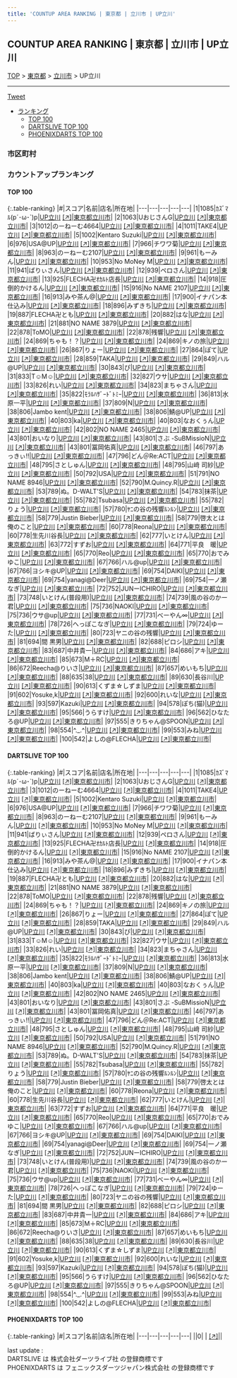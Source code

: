 ```yaml
---
title: 'COUNTUP AREA RANKING | 東京都 | 立川市 | UP立川'
---
```

## COUNTUP AREA RANKING | 東京都 | 立川市 | UP立川

[TOP](/darts/rank/) > [東京都](/darts/rank/東京都/) > [立川市](/darts/rank/東京都/立川市/) > UP立川

___

<a href="https://twitter.com/share?ref_src=twsrc%5Etfw" data-text="COUNTUP AREA RANKING | 東京都立川市UP立川" class="twitter-share-button" data-hashtags="DARTSLIVE,PHOENIXDARTS,darts,ダーツ" data-show-count="false">Tweet</a>

* [ランキング](#カウントアップランキング)
    * [TOP 100](#top-100)
    * [DARTSLIVE TOP 100](#dartslive-top-100)
    * [PHOENIXDARTS TOP 100](#phoenixdarts-top-100)

### 市区町村

<ul>

</ul>

### カウントアップランキング

#### TOP 100



{:.table-ranking}
|#|スコア|名前|店名|所在地|
|---|---|---|---|---|
|1|1085|<span class="rank-name-dl">ｶｽﾞﾏﾙ(p´･ω･`)p</span>|<a href="/darts/rank/shops/e4e935a4e7a9b277fec1ae84bb28bd87.html">UP立川</a> <a href="https://search.dartslive.com/jp/shop/e4e935a4e7a9b277fec1ae84bb28bd87">[↗]</a>|<a href="/darts/rank/東京都/立川市">東京都立川市</a>|
|2|1063|<span class="rank-name-dl">UおじさんG</span>|<a href="/darts/rank/shops/e4e935a4e7a9b277fec1ae84bb28bd87.html">UP立川</a> <a href="https://search.dartslive.com/jp/shop/e4e935a4e7a9b277fec1ae84bb28bd87">[↗]</a>|<a href="/darts/rank/東京都/立川市">東京都立川市</a>|
|3|1012|<span class="rank-name-dl">のーねーむ4664</span>|<a href="/darts/rank/shops/e4e935a4e7a9b277fec1ae84bb28bd87.html">UP立川</a> <a href="https://search.dartslive.com/jp/shop/e4e935a4e7a9b277fec1ae84bb28bd87">[↗]</a>|<a href="/darts/rank/東京都/立川市">東京都立川市</a>|
|4|1011|<span class="rank-name-dl">TAKE4</span>|<a href="/darts/rank/shops/e4e935a4e7a9b277fec1ae84bb28bd87.html">UP立川</a> <a href="https://search.dartslive.com/jp/shop/e4e935a4e7a9b277fec1ae84bb28bd87">[↗]</a>|<a href="/darts/rank/東京都/立川市">東京都立川市</a>|
|5|1002|<span class="rank-name-dl">Kentaro Suzuki</span>|<a href="/darts/rank/shops/e4e935a4e7a9b277fec1ae84bb28bd87.html">UP立川</a> <a href="https://search.dartslive.com/jp/shop/e4e935a4e7a9b277fec1ae84bb28bd87">[↗]</a>|<a href="/darts/rank/東京都/立川市">東京都立川市</a>|
|6|976|<span class="rank-name-dl">USA@UP</span>|<a href="/darts/rank/shops/e4e935a4e7a9b277fec1ae84bb28bd87.html">UP立川</a> <a href="https://search.dartslive.com/jp/shop/e4e935a4e7a9b277fec1ae84bb28bd87">[↗]</a>|<a href="/darts/rank/東京都/立川市">東京都立川市</a>|
|7|966|<span class="rank-name-dl">チワワ菊</span>|<a href="/darts/rank/shops/e4e935a4e7a9b277fec1ae84bb28bd87.html">UP立川</a> <a href="https://search.dartslive.com/jp/shop/e4e935a4e7a9b277fec1ae84bb28bd87">[↗]</a>|<a href="/darts/rank/東京都/立川市">東京都立川市</a>|
|8|963|<span class="rank-name-dl">のーねーむ2107</span>|<a href="/darts/rank/shops/e4e935a4e7a9b277fec1ae84bb28bd87.html">UP立川</a> <a href="https://search.dartslive.com/jp/shop/e4e935a4e7a9b277fec1ae84bb28bd87">[↗]</a>|<a href="/darts/rank/東京都/立川市">東京都立川市</a>|
|9|961|<span class="rank-name-dl">もーみん</span>|<a href="/darts/rank/shops/e4e935a4e7a9b277fec1ae84bb28bd87.html">UP立川</a> <a href="https://search.dartslive.com/jp/shop/e4e935a4e7a9b277fec1ae84bb28bd87">[↗]</a>|<a href="/darts/rank/東京都/立川市">東京都立川市</a>|
|10|953|<span class="rank-name-dl">No MoNey M</span>|<a href="/darts/rank/shops/e4e935a4e7a9b277fec1ae84bb28bd87.html">UP立川</a> <a href="https://search.dartslive.com/jp/shop/e4e935a4e7a9b277fec1ae84bb28bd87">[↗]</a>|<a href="/darts/rank/東京都/立川市">東京都立川市</a>|
|11|941|<span class="rank-name-dl">ばりぃさん</span>|<a href="/darts/rank/shops/e4e935a4e7a9b277fec1ae84bb28bd87.html">UP立川</a> <a href="https://search.dartslive.com/jp/shop/e4e935a4e7a9b277fec1ae84bb28bd87">[↗]</a>|<a href="/darts/rank/東京都/立川市">東京都立川市</a>|
|12|939|<span class="rank-name-dl">ペロさん</span>|<a href="/darts/rank/shops/e4e935a4e7a9b277fec1ae84bb28bd87.html">UP立川</a> <a href="https://search.dartslive.com/jp/shop/e4e935a4e7a9b277fec1ae84bb28bd87">[↗]</a>|<a href="/darts/rank/東京都/立川市">東京都立川市</a>|
|13|925|<span class="rank-name-dl">FLECHA卍ｵｶﾙﾄ店長</span>|<a href="/darts/rank/shops/e4e935a4e7a9b277fec1ae84bb28bd87.html">UP立川</a> <a href="https://search.dartslive.com/jp/shop/e4e935a4e7a9b277fec1ae84bb28bd87">[↗]</a>|<a href="/darts/rank/東京都/立川市">東京都立川市</a>|
|14|918|<span class="rank-name-dl">圧倒的かけるん</span>|<a href="/darts/rank/shops/e4e935a4e7a9b277fec1ae84bb28bd87.html">UP立川</a> <a href="https://search.dartslive.com/jp/shop/e4e935a4e7a9b277fec1ae84bb28bd87">[↗]</a>|<a href="/darts/rank/東京都/立川市">東京都立川市</a>|
|15|916|<span class="rank-name-dl">No NAME 2107</span>|<a href="/darts/rank/shops/e4e935a4e7a9b277fec1ae84bb28bd87.html">UP立川</a> <a href="https://search.dartslive.com/jp/shop/e4e935a4e7a9b277fec1ae84bb28bd87">[↗]</a>|<a href="/darts/rank/東京都/立川市">東京都立川市</a>|
|16|913|<span class="rank-name-dl">みや茶ん@</span>|<a href="/darts/rank/shops/e4e935a4e7a9b277fec1ae84bb28bd87.html">UP立川</a> <a href="https://search.dartslive.com/jp/shop/e4e935a4e7a9b277fec1ae84bb28bd87">[↗]</a>|<a href="/darts/rank/東京都/立川市">東京都立川市</a>|
|17|900|<span class="rank-name-dl">イナパン本仕込み</span>|<a href="/darts/rank/shops/e4e935a4e7a9b277fec1ae84bb28bd87.html">UP立川</a> <a href="https://search.dartslive.com/jp/shop/e4e935a4e7a9b277fec1ae84bb28bd87">[↗]</a>|<a href="/darts/rank/東京都/立川市">東京都立川市</a>|
|18|896|<span class="rank-name-dl">みずきち</span>|<a href="/darts/rank/shops/e4e935a4e7a9b277fec1ae84bb28bd87.html">UP立川</a> <a href="https://search.dartslive.com/jp/shop/e4e935a4e7a9b277fec1ae84bb28bd87">[↗]</a>|<a href="/darts/rank/東京都/立川市">東京都立川市</a>|
|19|887|<span class="rank-name-dl">FLECHA卍とも</span>|<a href="/darts/rank/shops/e4e935a4e7a9b277fec1ae84bb28bd87.html">UP立川</a> <a href="https://search.dartslive.com/jp/shop/e4e935a4e7a9b277fec1ae84bb28bd87">[↗]</a>|<a href="/darts/rank/東京都/立川市">東京都立川市</a>|
|20|882|<span class="rank-name-dl">はな</span>|<a href="/darts/rank/shops/e4e935a4e7a9b277fec1ae84bb28bd87.html">UP立川</a> <a href="https://search.dartslive.com/jp/shop/e4e935a4e7a9b277fec1ae84bb28bd87">[↗]</a>|<a href="/darts/rank/東京都/立川市">東京都立川市</a>|
|21|881|<span class="rank-name-dl">NO NAME 3879</span>|<a href="/darts/rank/shops/e4e935a4e7a9b277fec1ae84bb28bd87.html">UP立川</a> <a href="https://search.dartslive.com/jp/shop/e4e935a4e7a9b277fec1ae84bb28bd87">[↗]</a>|<a href="/darts/rank/東京都/立川市">東京都立川市</a>|
|22|878|<span class="rank-name-dl">ToMO</span>|<a href="/darts/rank/shops/e4e935a4e7a9b277fec1ae84bb28bd87.html">UP立川</a> <a href="https://search.dartslive.com/jp/shop/e4e935a4e7a9b277fec1ae84bb28bd87">[↗]</a>|<a href="/darts/rank/東京都/立川市">東京都立川市</a>|
|22|878|<span class="rank-name-dl">残響</span>|<a href="/darts/rank/shops/e4e935a4e7a9b277fec1ae84bb28bd87.html">UP立川</a> <a href="https://search.dartslive.com/jp/shop/e4e935a4e7a9b277fec1ae84bb28bd87">[↗]</a>|<a href="/darts/rank/東京都/立川市">東京都立川市</a>|
|24|869|<span class="rank-name-dl">ちゃも！？</span>|<a href="/darts/rank/shops/e4e935a4e7a9b277fec1ae84bb28bd87.html">UP立川</a> <a href="https://search.dartslive.com/jp/shop/e4e935a4e7a9b277fec1ae84bb28bd87">[↗]</a>|<a href="/darts/rank/東京都/立川市">東京都立川市</a>|
|24|869|<span class="rank-name-dl">キノの旅</span>|<a href="/darts/rank/shops/e4e935a4e7a9b277fec1ae84bb28bd87.html">UP立川</a> <a href="https://search.dartslive.com/jp/shop/e4e935a4e7a9b277fec1ae84bb28bd87">[↗]</a>|<a href="/darts/rank/東京都/立川市">東京都立川市</a>|
|26|867|<span class="rank-name-dl">りょー</span>|<a href="/darts/rank/shops/e4e935a4e7a9b277fec1ae84bb28bd87.html">UP立川</a> <a href="https://search.dartslive.com/jp/shop/e4e935a4e7a9b277fec1ae84bb28bd87">[↗]</a>|<a href="/darts/rank/東京都/立川市">東京都立川市</a>|
|27|864|<span class="rank-name-dl">ぽて</span>|<a href="/darts/rank/shops/e4e935a4e7a9b277fec1ae84bb28bd87.html">UP立川</a> <a href="https://search.dartslive.com/jp/shop/e4e935a4e7a9b277fec1ae84bb28bd87">[↗]</a>|<a href="/darts/rank/東京都/立川市">東京都立川市</a>|
|28|859|<span class="rank-name-dl">TAKA</span>|<a href="/darts/rank/shops/e4e935a4e7a9b277fec1ae84bb28bd87.html">UP立川</a> <a href="https://search.dartslive.com/jp/shop/e4e935a4e7a9b277fec1ae84bb28bd87">[↗]</a>|<a href="/darts/rank/東京都/立川市">東京都立川市</a>|
|29|849|<span class="rank-name-dl">ハル@UP</span>|<a href="/darts/rank/shops/e4e935a4e7a9b277fec1ae84bb28bd87.html">UP立川</a> <a href="https://search.dartslive.com/jp/shop/e4e935a4e7a9b277fec1ae84bb28bd87">[↗]</a>|<a href="/darts/rank/東京都/立川市">東京都立川市</a>|
|30|843|<span class="rank-name-dl">ぴ</span>|<a href="/darts/rank/shops/e4e935a4e7a9b277fec1ae84bb28bd87.html">UP立川</a> <a href="https://search.dartslive.com/jp/shop/e4e935a4e7a9b277fec1ae84bb28bd87">[↗]</a>|<a href="/darts/rank/東京都/立川市">東京都立川市</a>|
|31|833|<span class="rank-name-dl">T☺︎M☺︎</span>|<a href="/darts/rank/shops/e4e935a4e7a9b277fec1ae84bb28bd87.html">UP立川</a> <a href="https://search.dartslive.com/jp/shop/e4e935a4e7a9b277fec1ae84bb28bd87">[↗]</a>|<a href="/darts/rank/東京都/立川市">東京都立川市</a>|
|32|827|<span class="rank-name-dl">ウサ</span>|<a href="/darts/rank/shops/e4e935a4e7a9b277fec1ae84bb28bd87.html">UP立川</a> <a href="https://search.dartslive.com/jp/shop/e4e935a4e7a9b277fec1ae84bb28bd87">[↗]</a>|<a href="/darts/rank/東京都/立川市">東京都立川市</a>|
|33|826|<span class="rank-name-dl">れい</span>|<a href="/darts/rank/shops/e4e935a4e7a9b277fec1ae84bb28bd87.html">UP立川</a> <a href="https://search.dartslive.com/jp/shop/e4e935a4e7a9b277fec1ae84bb28bd87">[↗]</a>|<a href="/darts/rank/東京都/立川市">東京都立川市</a>|
|34|823|<span class="rank-name-dl">まちゃさん</span>|<a href="/darts/rank/shops/e4e935a4e7a9b277fec1ae84bb28bd87.html">UP立川</a> <a href="https://search.dartslive.com/jp/shop/e4e935a4e7a9b277fec1ae84bb28bd87">[↗]</a>|<a href="/darts/rank/東京都/立川市">東京都立川市</a>|
|35|822|<span class="rank-name-dl">ﾓﾗﾙﾊｻﾞｰﾄﾞﾄﾐｰ</span>|<a href="/darts/rank/shops/e4e935a4e7a9b277fec1ae84bb28bd87.html">UP立川</a> <a href="https://search.dartslive.com/jp/shop/e4e935a4e7a9b277fec1ae84bb28bd87">[↗]</a>|<a href="/darts/rank/東京都/立川市">東京都立川市</a>|
|36|813|<span class="rank-name-dl">水原一平</span>|<a href="/darts/rank/shops/e4e935a4e7a9b277fec1ae84bb28bd87.html">UP立川</a> <a href="https://search.dartslive.com/jp/shop/e4e935a4e7a9b277fec1ae84bb28bd87">[↗]</a>|<a href="/darts/rank/東京都/立川市">東京都立川市</a>|
|37|809|<span class="rank-name-dl">N</span>|<a href="/darts/rank/shops/e4e935a4e7a9b277fec1ae84bb28bd87.html">UP立川</a> <a href="https://search.dartslive.com/jp/shop/e4e935a4e7a9b277fec1ae84bb28bd87">[↗]</a>|<a href="/darts/rank/東京都/立川市">東京都立川市</a>|
|38|806|<span class="rank-name-dl">Jambo kent</span>|<a href="/darts/rank/shops/e4e935a4e7a9b277fec1ae84bb28bd87.html">UP立川</a> <a href="https://search.dartslive.com/jp/shop/e4e935a4e7a9b277fec1ae84bb28bd87">[↗]</a>|<a href="/darts/rank/東京都/立川市">東京都立川市</a>|
|38|806|<span class="rank-name-dl">鯖@UP</span>|<a href="/darts/rank/shops/e4e935a4e7a9b277fec1ae84bb28bd87.html">UP立川</a> <a href="https://search.dartslive.com/jp/shop/e4e935a4e7a9b277fec1ae84bb28bd87">[↗]</a>|<a href="/darts/rank/東京都/立川市">東京都立川市</a>|
|40|803|<span class="rank-name-dl">ka</span>|<a href="/darts/rank/shops/e4e935a4e7a9b277fec1ae84bb28bd87.html">UP立川</a> <a href="https://search.dartslive.com/jp/shop/e4e935a4e7a9b277fec1ae84bb28bd87">[↗]</a>|<a href="/darts/rank/東京都/立川市">東京都立川市</a>|
|40|803|<span class="rank-name-dl">なおくぅん</span>|<a href="/darts/rank/shops/e4e935a4e7a9b277fec1ae84bb28bd87.html">UP立川</a> <a href="https://search.dartslive.com/jp/shop/e4e935a4e7a9b277fec1ae84bb28bd87">[↗]</a>|<a href="/darts/rank/東京都/立川市">東京都立川市</a>|
|42|802|<span class="rank-name-dl">NO NAME 2465</span>|<a href="/darts/rank/shops/e4e935a4e7a9b277fec1ae84bb28bd87.html">UP立川</a> <a href="https://search.dartslive.com/jp/shop/e4e935a4e7a9b277fec1ae84bb28bd87">[↗]</a>|<a href="/darts/rank/東京都/立川市">東京都立川市</a>|
|43|801|<span class="rank-name-dl">おいなり</span>|<a href="/darts/rank/shops/e4e935a4e7a9b277fec1ae84bb28bd87.html">UP立川</a> <a href="https://search.dartslive.com/jp/shop/e4e935a4e7a9b277fec1ae84bb28bd87">[↗]</a>|<a href="/darts/rank/東京都/立川市">東京都立川市</a>|
|43|801|<span class="rank-name-dl">さぶ -SuBMissioN</span>|<a href="/darts/rank/shops/e4e935a4e7a9b277fec1ae84bb28bd87.html">UP立川</a> <a href="https://search.dartslive.com/jp/shop/e4e935a4e7a9b277fec1ae84bb28bd87">[↗]</a>|<a href="/darts/rank/東京都/立川市">東京都立川市</a>|
|43|801|<span class="rank-name-dl">冨岡佑真</span>|<a href="/darts/rank/shops/e4e935a4e7a9b277fec1ae84bb28bd87.html">UP立川</a> <a href="https://search.dartslive.com/jp/shop/e4e935a4e7a9b277fec1ae84bb28bd87">[↗]</a>|<a href="/darts/rank/東京都/立川市">東京都立川市</a>|
|46|797|<span class="rank-name-dl">あっきぃ!!</span>|<a href="/darts/rank/shops/e4e935a4e7a9b277fec1ae84bb28bd87.html">UP立川</a> <a href="https://search.dartslive.com/jp/shop/e4e935a4e7a9b277fec1ae84bb28bd87">[↗]</a>|<a href="/darts/rank/東京都/立川市">東京都立川市</a>|
|47|796|<span class="rank-name-dl">どん＠Re:ACT</span>|<a href="/darts/rank/shops/e4e935a4e7a9b277fec1ae84bb28bd87.html">UP立川</a> <a href="https://search.dartslive.com/jp/shop/e4e935a4e7a9b277fec1ae84bb28bd87">[↗]</a>|<a href="/darts/rank/東京都/立川市">東京都立川市</a>|
|48|795|<span class="rank-name-dl">さとしゅん</span>|<a href="/darts/rank/shops/e4e935a4e7a9b277fec1ae84bb28bd87.html">UP立川</a> <a href="https://search.dartslive.com/jp/shop/e4e935a4e7a9b277fec1ae84bb28bd87">[↗]</a>|<a href="/darts/rank/東京都/立川市">東京都立川市</a>|
|48|795|<span class="rank-name-dl">山﨑 司紗</span>|<a href="/darts/rank/shops/e4e935a4e7a9b277fec1ae84bb28bd87.html">UP立川</a> <a href="https://search.dartslive.com/jp/shop/e4e935a4e7a9b277fec1ae84bb28bd87">[↗]</a>|<a href="/darts/rank/東京都/立川市">東京都立川市</a>|
|50|792|<span class="rank-name-dl">USA</span>|<a href="/darts/rank/shops/e4e935a4e7a9b277fec1ae84bb28bd87.html">UP立川</a> <a href="https://search.dartslive.com/jp/shop/e4e935a4e7a9b277fec1ae84bb28bd87">[↗]</a>|<a href="/darts/rank/東京都/立川市">東京都立川市</a>|
|51|791|<span class="rank-name-dl">NO NAME 8946</span>|<a href="/darts/rank/shops/e4e935a4e7a9b277fec1ae84bb28bd87.html">UP立川</a> <a href="https://search.dartslive.com/jp/shop/e4e935a4e7a9b277fec1ae84bb28bd87">[↗]</a>|<a href="/darts/rank/東京都/立川市">東京都立川市</a>|
|52|790|<span class="rank-name-dl">M.Quincy.R</span>|<a href="/darts/rank/shops/e4e935a4e7a9b277fec1ae84bb28bd87.html">UP立川</a> <a href="https://search.dartslive.com/jp/shop/e4e935a4e7a9b277fec1ae84bb28bd87">[↗]</a>|<a href="/darts/rank/東京都/立川市">東京都立川市</a>|
|53|789|<span class="rank-name-dl">ぬ。D-WALT&#x27;S</span>|<a href="/darts/rank/shops/e4e935a4e7a9b277fec1ae84bb28bd87.html">UP立川</a> <a href="https://search.dartslive.com/jp/shop/e4e935a4e7a9b277fec1ae84bb28bd87">[↗]</a>|<a href="/darts/rank/東京都/立川市">東京都立川市</a>|
|54|783|<span class="rank-name-dl">抹茶</span>|<a href="/darts/rank/shops/e4e935a4e7a9b277fec1ae84bb28bd87.html">UP立川</a> <a href="https://search.dartslive.com/jp/shop/e4e935a4e7a9b277fec1ae84bb28bd87">[↗]</a>|<a href="/darts/rank/東京都/立川市">東京都立川市</a>|
|55|782|<span class="rank-name-dl">Tsubasa</span>|<a href="/darts/rank/shops/e4e935a4e7a9b277fec1ae84bb28bd87.html">UP立川</a> <a href="https://search.dartslive.com/jp/shop/e4e935a4e7a9b277fec1ae84bb28bd87">[↗]</a>|<a href="/darts/rank/東京都/立川市">東京都立川市</a>|
|55|782|<span class="rank-name-dl">りょう</span>|<a href="/darts/rank/shops/e4e935a4e7a9b277fec1ae84bb28bd87.html">UP立川</a> <a href="https://search.dartslive.com/jp/shop/e4e935a4e7a9b277fec1ae84bb28bd87">[↗]</a>|<a href="/darts/rank/東京都/立川市">東京都立川市</a>|
|57|780|<span class="rank-name-dl">ﾔﾆの谷の残響ﾙﾝﾙﾝ</span>|<a href="/darts/rank/shops/e4e935a4e7a9b277fec1ae84bb28bd87.html">UP立川</a> <a href="https://search.dartslive.com/jp/shop/e4e935a4e7a9b277fec1ae84bb28bd87">[↗]</a>|<a href="/darts/rank/東京都/立川市">東京都立川市</a>|
|58|779|<span class="rank-name-dl">Justin Bieber</span>|<a href="/darts/rank/shops/e4e935a4e7a9b277fec1ae84bb28bd87.html">UP立川</a> <a href="https://search.dartslive.com/jp/shop/e4e935a4e7a9b277fec1ae84bb28bd87">[↗]</a>|<a href="/darts/rank/東京都/立川市">東京都立川市</a>|
|58|779|<span class="rank-name-dl">啓太とは俺のこと</span>|<a href="/darts/rank/shops/e4e935a4e7a9b277fec1ae84bb28bd87.html">UP立川</a> <a href="https://search.dartslive.com/jp/shop/e4e935a4e7a9b277fec1ae84bb28bd87">[↗]</a>|<a href="/darts/rank/東京都/立川市">東京都立川市</a>|
|60|778|<span class="rank-name-dl">Reona</span>|<a href="/darts/rank/shops/e4e935a4e7a9b277fec1ae84bb28bd87.html">UP立川</a> <a href="https://search.dartslive.com/jp/shop/e4e935a4e7a9b277fec1ae84bb28bd87">[↗]</a>|<a href="/darts/rank/東京都/立川市">東京都立川市</a>|
|60|778|<span class="rank-name-dl">生先川谷長</span>|<a href="/darts/rank/shops/e4e935a4e7a9b277fec1ae84bb28bd87.html">UP立川</a> <a href="https://search.dartslive.com/jp/shop/e4e935a4e7a9b277fec1ae84bb28bd87">[↗]</a>|<a href="/darts/rank/東京都/立川市">東京都立川市</a>|
|62|777|<span class="rank-name-dl">いとけん</span>|<a href="/darts/rank/shops/e4e935a4e7a9b277fec1ae84bb28bd87.html">UP立川</a> <a href="https://search.dartslive.com/jp/shop/e4e935a4e7a9b277fec1ae84bb28bd87">[↗]</a>|<a href="/darts/rank/東京都/立川市">東京都立川市</a>|
|63|772|<span class="rank-name-dl">すずお</span>|<a href="/darts/rank/shops/e4e935a4e7a9b277fec1ae84bb28bd87.html">UP立川</a> <a href="https://search.dartslive.com/jp/shop/e4e935a4e7a9b277fec1ae84bb28bd87">[↗]</a>|<a href="/darts/rank/東京都/立川市">東京都立川市</a>|
|64|771|<span class="rank-name-dl">平良　暖</span>|<a href="/darts/rank/shops/e4e935a4e7a9b277fec1ae84bb28bd87.html">UP立川</a> <a href="https://search.dartslive.com/jp/shop/e4e935a4e7a9b277fec1ae84bb28bd87">[↗]</a>|<a href="/darts/rank/東京都/立川市">東京都立川市</a>|
|65|770|<span class="rank-name-dl">Reo</span>|<a href="/darts/rank/shops/e4e935a4e7a9b277fec1ae84bb28bd87.html">UP立川</a> <a href="https://search.dartslive.com/jp/shop/e4e935a4e7a9b277fec1ae84bb28bd87">[↗]</a>|<a href="/darts/rank/東京都/立川市">東京都立川市</a>|
|65|770|<span class="rank-name-dl">おでみゆこ</span>|<a href="/darts/rank/shops/e4e935a4e7a9b277fec1ae84bb28bd87.html">UP立川</a> <a href="https://search.dartslive.com/jp/shop/e4e935a4e7a9b277fec1ae84bb28bd87">[↗]</a>|<a href="/darts/rank/東京都/立川市">東京都立川市</a>|
|67|766|<span class="rank-name-dl">ハル@up</span>|<a href="/darts/rank/shops/e4e935a4e7a9b277fec1ae84bb28bd87.html">UP立川</a> <a href="https://search.dartslive.com/jp/shop/e4e935a4e7a9b277fec1ae84bb28bd87">[↗]</a>|<a href="/darts/rank/東京都/立川市">東京都立川市</a>|
|67|766|<span class="rank-name-dl">ヨシキ@UP</span>|<a href="/darts/rank/shops/e4e935a4e7a9b277fec1ae84bb28bd87.html">UP立川</a> <a href="https://search.dartslive.com/jp/shop/e4e935a4e7a9b277fec1ae84bb28bd87">[↗]</a>|<a href="/darts/rank/東京都/立川市">東京都立川市</a>|
|69|754|<span class="rank-name-dl">DAIKI</span>|<a href="/darts/rank/shops/e4e935a4e7a9b277fec1ae84bb28bd87.html">UP立川</a> <a href="https://search.dartslive.com/jp/shop/e4e935a4e7a9b277fec1ae84bb28bd87">[↗]</a>|<a href="/darts/rank/東京都/立川市">東京都立川市</a>|
|69|754|<span class="rank-name-dl">yanagi@Deer</span>|<a href="/darts/rank/shops/e4e935a4e7a9b277fec1ae84bb28bd87.html">UP立川</a> <a href="https://search.dartslive.com/jp/shop/e4e935a4e7a9b277fec1ae84bb28bd87">[↗]</a>|<a href="/darts/rank/東京都/立川市">東京都立川市</a>|
|69|754|<span class="rank-name-dl">一ノ瀬 なぎ</span>|<a href="/darts/rank/shops/e4e935a4e7a9b277fec1ae84bb28bd87.html">UP立川</a> <a href="https://search.dartslive.com/jp/shop/e4e935a4e7a9b277fec1ae84bb28bd87">[↗]</a>|<a href="/darts/rank/東京都/立川市">東京都立川市</a>|
|72|752|<span class="rank-name-dl">JUNーICHIRO</span>|<a href="/darts/rank/shops/e4e935a4e7a9b277fec1ae84bb28bd87.html">UP立川</a> <a href="https://search.dartslive.com/jp/shop/e4e935a4e7a9b277fec1ae84bb28bd87">[↗]</a>|<a href="/darts/rank/東京都/立川市">東京都立川市</a>|
|73|748|<span class="rank-name-dl">いとけん(普段用)</span>|<a href="/darts/rank/shops/e4e935a4e7a9b277fec1ae84bb28bd87.html">UP立川</a> <a href="https://search.dartslive.com/jp/shop/e4e935a4e7a9b277fec1ae84bb28bd87">[↗]</a>|<a href="/darts/rank/東京都/立川市">東京都立川市</a>|
|74|739|<span class="rank-name-dl">風の谷のかー君</span>|<a href="/darts/rank/shops/e4e935a4e7a9b277fec1ae84bb28bd87.html">UP立川</a> <a href="https://search.dartslive.com/jp/shop/e4e935a4e7a9b277fec1ae84bb28bd87">[↗]</a>|<a href="/darts/rank/東京都/立川市">東京都立川市</a>|
|75|736|<span class="rank-name-dl">NAOKI</span>|<a href="/darts/rank/shops/e4e935a4e7a9b277fec1ae84bb28bd87.html">UP立川</a> <a href="https://search.dartslive.com/jp/shop/e4e935a4e7a9b277fec1ae84bb28bd87">[↗]</a>|<a href="/darts/rank/東京都/立川市">東京都立川市</a>|
|75|736|<span class="rank-name-dl">ウサ@up</span>|<a href="/darts/rank/shops/e4e935a4e7a9b277fec1ae84bb28bd87.html">UP立川</a> <a href="https://search.dartslive.com/jp/shop/e4e935a4e7a9b277fec1ae84bb28bd87">[↗]</a>|<a href="/darts/rank/東京都/立川市">東京都立川市</a>|
|77|731|<span class="rank-name-dl">べーやん∞</span>|<a href="/darts/rank/shops/e4e935a4e7a9b277fec1ae84bb28bd87.html">UP立川</a> <a href="https://search.dartslive.com/jp/shop/e4e935a4e7a9b277fec1ae84bb28bd87">[↗]</a>|<a href="/darts/rank/東京都/立川市">東京都立川市</a>|
|78|726|<span class="rank-name-dl">へっぽこなぎ</span>|<a href="/darts/rank/shops/e4e935a4e7a9b277fec1ae84bb28bd87.html">UP立川</a> <a href="https://search.dartslive.com/jp/shop/e4e935a4e7a9b277fec1ae84bb28bd87">[↗]</a>|<a href="/darts/rank/東京都/立川市">東京都立川市</a>|
|79|724|<span class="rank-name-dl">ゆーた</span>|<a href="/darts/rank/shops/e4e935a4e7a9b277fec1ae84bb28bd87.html">UP立川</a> <a href="https://search.dartslive.com/jp/shop/e4e935a4e7a9b277fec1ae84bb28bd87">[↗]</a>|<a href="/darts/rank/東京都/立川市">東京都立川市</a>|
|80|723|<span class="rank-name-dl">ヤニの谷の残響</span>|<a href="/darts/rank/shops/e4e935a4e7a9b277fec1ae84bb28bd87.html">UP立川</a> <a href="https://search.dartslive.com/jp/shop/e4e935a4e7a9b277fec1ae84bb28bd87">[↗]</a>|<a href="/darts/rank/東京都/立川市">東京都立川市</a>|
|81|694|<span class="rank-name-dl">間 黒男</span>|<a href="/darts/rank/shops/e4e935a4e7a9b277fec1ae84bb28bd87.html">UP立川</a> <a href="https://search.dartslive.com/jp/shop/e4e935a4e7a9b277fec1ae84bb28bd87">[↗]</a>|<a href="/darts/rank/東京都/立川市">東京都立川市</a>|
|82|688|<span class="rank-name-dl">ピロシ</span>|<a href="/darts/rank/shops/e4e935a4e7a9b277fec1ae84bb28bd87.html">UP立川</a> <a href="https://search.dartslive.com/jp/shop/e4e935a4e7a9b277fec1ae84bb28bd87">[↗]</a>|<a href="/darts/rank/東京都/立川市">東京都立川市</a>|
|83|687|<span class="rank-name-dl">中井貴一</span>|<a href="/darts/rank/shops/e4e935a4e7a9b277fec1ae84bb28bd87.html">UP立川</a> <a href="https://search.dartslive.com/jp/shop/e4e935a4e7a9b277fec1ae84bb28bd87">[↗]</a>|<a href="/darts/rank/東京都/立川市">東京都立川市</a>|
|84|686|<span class="rank-name-dl">アキ</span>|<a href="/darts/rank/shops/e4e935a4e7a9b277fec1ae84bb28bd87.html">UP立川</a> <a href="https://search.dartslive.com/jp/shop/e4e935a4e7a9b277fec1ae84bb28bd87">[↗]</a>|<a href="/darts/rank/東京都/立川市">東京都立川市</a>|
|85|673|<span class="rank-name-dl">M＋RC</span>|<a href="/darts/rank/shops/e4e935a4e7a9b277fec1ae84bb28bd87.html">UP立川</a> <a href="https://search.dartslive.com/jp/shop/e4e935a4e7a9b277fec1ae84bb28bd87">[↗]</a>|<a href="/darts/rank/東京都/立川市">東京都立川市</a>|
|86|672|<span class="rank-name-dl">Reecha@りいさ</span>|<a href="/darts/rank/shops/e4e935a4e7a9b277fec1ae84bb28bd87.html">UP立川</a> <a href="https://search.dartslive.com/jp/shop/e4e935a4e7a9b277fec1ae84bb28bd87">[↗]</a>|<a href="/darts/rank/東京都/立川市">東京都立川市</a>|
|87|657|<span class="rank-name-dl">めいもち</span>|<a href="/darts/rank/shops/e4e935a4e7a9b277fec1ae84bb28bd87.html">UP立川</a> <a href="https://search.dartslive.com/jp/shop/e4e935a4e7a9b277fec1ae84bb28bd87">[↗]</a>|<a href="/darts/rank/東京都/立川市">東京都立川市</a>|
|88|635|<span class="rank-name-dl">38</span>|<a href="/darts/rank/shops/e4e935a4e7a9b277fec1ae84bb28bd87.html">UP立川</a> <a href="https://search.dartslive.com/jp/shop/e4e935a4e7a9b277fec1ae84bb28bd87">[↗]</a>|<a href="/darts/rank/東京都/立川市">東京都立川市</a>|
|89|630|<span class="rank-name-dl">長谷川</span>|<a href="/darts/rank/shops/e4e935a4e7a9b277fec1ae84bb28bd87.html">UP立川</a> <a href="https://search.dartslive.com/jp/shop/e4e935a4e7a9b277fec1ae84bb28bd87">[↗]</a>|<a href="/darts/rank/東京都/立川市">東京都立川市</a>|
|90|613|<span class="rank-name-dl">くずま☆しずま</span>|<a href="/darts/rank/shops/e4e935a4e7a9b277fec1ae84bb28bd87.html">UP立川</a> <a href="https://search.dartslive.com/jp/shop/e4e935a4e7a9b277fec1ae84bb28bd87">[↗]</a>|<a href="/darts/rank/東京都/立川市">東京都立川市</a>|
|91|602|<span class="rank-name-dl">Yosuke,k</span>|<a href="/darts/rank/shops/e4e935a4e7a9b277fec1ae84bb28bd87.html">UP立川</a> <a href="https://search.dartslive.com/jp/shop/e4e935a4e7a9b277fec1ae84bb28bd87">[↗]</a>|<a href="/darts/rank/東京都/立川市">東京都立川市</a>|
|92|600|<span class="rank-name-dl">れいな</span>|<a href="/darts/rank/shops/e4e935a4e7a9b277fec1ae84bb28bd87.html">UP立川</a> <a href="https://search.dartslive.com/jp/shop/e4e935a4e7a9b277fec1ae84bb28bd87">[↗]</a>|<a href="/darts/rank/東京都/立川市">東京都立川市</a>|
|93|597|<span class="rank-name-dl">Kazuki</span>|<a href="/darts/rank/shops/e4e935a4e7a9b277fec1ae84bb28bd87.html">UP立川</a> <a href="https://search.dartslive.com/jp/shop/e4e935a4e7a9b277fec1ae84bb28bd87">[↗]</a>|<a href="/darts/rank/東京都/立川市">東京都立川市</a>|
|94|578|<span class="rank-name-dl">ぽち(猫)</span>|<a href="/darts/rank/shops/e4e935a4e7a9b277fec1ae84bb28bd87.html">UP立川</a> <a href="https://search.dartslive.com/jp/shop/e4e935a4e7a9b277fec1ae84bb28bd87">[↗]</a>|<a href="/darts/rank/東京都/立川市">東京都立川市</a>|
|95|566|<span class="rank-name-dl">うらすけ</span>|<a href="/darts/rank/shops/e4e935a4e7a9b277fec1ae84bb28bd87.html">UP立川</a> <a href="https://search.dartslive.com/jp/shop/e4e935a4e7a9b277fec1ae84bb28bd87">[↗]</a>|<a href="/darts/rank/東京都/立川市">東京都立川市</a>|
|96|562|<span class="rank-name-dl">ひなたろ@UP</span>|<a href="/darts/rank/shops/e4e935a4e7a9b277fec1ae84bb28bd87.html">UP立川</a> <a href="https://search.dartslive.com/jp/shop/e4e935a4e7a9b277fec1ae84bb28bd87">[↗]</a>|<a href="/darts/rank/東京都/立川市">東京都立川市</a>|
|97|555|<span class="rank-name-dl">きりちゃん@SPOON</span>|<a href="/darts/rank/shops/e4e935a4e7a9b277fec1ae84bb28bd87.html">UP立川</a> <a href="https://search.dartslive.com/jp/shop/e4e935a4e7a9b277fec1ae84bb28bd87">[↗]</a>|<a href="/darts/rank/東京都/立川市">東京都立川市</a>|
|98|554|<span class="rank-name-dl">^._.^</span>|<a href="/darts/rank/shops/e4e935a4e7a9b277fec1ae84bb28bd87.html">UP立川</a> <a href="https://search.dartslive.com/jp/shop/e4e935a4e7a9b277fec1ae84bb28bd87">[↗]</a>|<a href="/darts/rank/東京都/立川市">東京都立川市</a>|
|99|553|<span class="rank-name-dl">みね</span>|<a href="/darts/rank/shops/e4e935a4e7a9b277fec1ae84bb28bd87.html">UP立川</a> <a href="https://search.dartslive.com/jp/shop/e4e935a4e7a9b277fec1ae84bb28bd87">[↗]</a>|<a href="/darts/rank/東京都/立川市">東京都立川市</a>|
|100|542|<span class="rank-name-dl">よしの@FLECHA</span>|<a href="/darts/rank/shops/e4e935a4e7a9b277fec1ae84bb28bd87.html">UP立川</a> <a href="https://search.dartslive.com/jp/shop/e4e935a4e7a9b277fec1ae84bb28bd87">[↗]</a>|<a href="/darts/rank/東京都/立川市">東京都立川市</a>|


#### DARTSLIVE TOP 100



{:.table-ranking}
|#|スコア|名前|店名|所在地|
|---|---|---|---|---|
|1|1085|<span class="rank-name-dl">ｶｽﾞﾏﾙ(p´･ω･`)p</span>|<a href="/darts/rank/shops/e4e935a4e7a9b277fec1ae84bb28bd87.html">UP立川</a> <a href="https://search.dartslive.com/jp/shop/e4e935a4e7a9b277fec1ae84bb28bd87">[↗]</a>|<a href="/darts/rank/東京都/立川市">東京都立川市</a>|
|2|1063|<span class="rank-name-dl">UおじさんG</span>|<a href="/darts/rank/shops/e4e935a4e7a9b277fec1ae84bb28bd87.html">UP立川</a> <a href="https://search.dartslive.com/jp/shop/e4e935a4e7a9b277fec1ae84bb28bd87">[↗]</a>|<a href="/darts/rank/東京都/立川市">東京都立川市</a>|
|3|1012|<span class="rank-name-dl">のーねーむ4664</span>|<a href="/darts/rank/shops/e4e935a4e7a9b277fec1ae84bb28bd87.html">UP立川</a> <a href="https://search.dartslive.com/jp/shop/e4e935a4e7a9b277fec1ae84bb28bd87">[↗]</a>|<a href="/darts/rank/東京都/立川市">東京都立川市</a>|
|4|1011|<span class="rank-name-dl">TAKE4</span>|<a href="/darts/rank/shops/e4e935a4e7a9b277fec1ae84bb28bd87.html">UP立川</a> <a href="https://search.dartslive.com/jp/shop/e4e935a4e7a9b277fec1ae84bb28bd87">[↗]</a>|<a href="/darts/rank/東京都/立川市">東京都立川市</a>|
|5|1002|<span class="rank-name-dl">Kentaro Suzuki</span>|<a href="/darts/rank/shops/e4e935a4e7a9b277fec1ae84bb28bd87.html">UP立川</a> <a href="https://search.dartslive.com/jp/shop/e4e935a4e7a9b277fec1ae84bb28bd87">[↗]</a>|<a href="/darts/rank/東京都/立川市">東京都立川市</a>|
|6|976|<span class="rank-name-dl">USA@UP</span>|<a href="/darts/rank/shops/e4e935a4e7a9b277fec1ae84bb28bd87.html">UP立川</a> <a href="https://search.dartslive.com/jp/shop/e4e935a4e7a9b277fec1ae84bb28bd87">[↗]</a>|<a href="/darts/rank/東京都/立川市">東京都立川市</a>|
|7|966|<span class="rank-name-dl">チワワ菊</span>|<a href="/darts/rank/shops/e4e935a4e7a9b277fec1ae84bb28bd87.html">UP立川</a> <a href="https://search.dartslive.com/jp/shop/e4e935a4e7a9b277fec1ae84bb28bd87">[↗]</a>|<a href="/darts/rank/東京都/立川市">東京都立川市</a>|
|8|963|<span class="rank-name-dl">のーねーむ2107</span>|<a href="/darts/rank/shops/e4e935a4e7a9b277fec1ae84bb28bd87.html">UP立川</a> <a href="https://search.dartslive.com/jp/shop/e4e935a4e7a9b277fec1ae84bb28bd87">[↗]</a>|<a href="/darts/rank/東京都/立川市">東京都立川市</a>|
|9|961|<span class="rank-name-dl">もーみん</span>|<a href="/darts/rank/shops/e4e935a4e7a9b277fec1ae84bb28bd87.html">UP立川</a> <a href="https://search.dartslive.com/jp/shop/e4e935a4e7a9b277fec1ae84bb28bd87">[↗]</a>|<a href="/darts/rank/東京都/立川市">東京都立川市</a>|
|10|953|<span class="rank-name-dl">No MoNey M</span>|<a href="/darts/rank/shops/e4e935a4e7a9b277fec1ae84bb28bd87.html">UP立川</a> <a href="https://search.dartslive.com/jp/shop/e4e935a4e7a9b277fec1ae84bb28bd87">[↗]</a>|<a href="/darts/rank/東京都/立川市">東京都立川市</a>|
|11|941|<span class="rank-name-dl">ばりぃさん</span>|<a href="/darts/rank/shops/e4e935a4e7a9b277fec1ae84bb28bd87.html">UP立川</a> <a href="https://search.dartslive.com/jp/shop/e4e935a4e7a9b277fec1ae84bb28bd87">[↗]</a>|<a href="/darts/rank/東京都/立川市">東京都立川市</a>|
|12|939|<span class="rank-name-dl">ペロさん</span>|<a href="/darts/rank/shops/e4e935a4e7a9b277fec1ae84bb28bd87.html">UP立川</a> <a href="https://search.dartslive.com/jp/shop/e4e935a4e7a9b277fec1ae84bb28bd87">[↗]</a>|<a href="/darts/rank/東京都/立川市">東京都立川市</a>|
|13|925|<span class="rank-name-dl">FLECHA卍ｵｶﾙﾄ店長</span>|<a href="/darts/rank/shops/e4e935a4e7a9b277fec1ae84bb28bd87.html">UP立川</a> <a href="https://search.dartslive.com/jp/shop/e4e935a4e7a9b277fec1ae84bb28bd87">[↗]</a>|<a href="/darts/rank/東京都/立川市">東京都立川市</a>|
|14|918|<span class="rank-name-dl">圧倒的かけるん</span>|<a href="/darts/rank/shops/e4e935a4e7a9b277fec1ae84bb28bd87.html">UP立川</a> <a href="https://search.dartslive.com/jp/shop/e4e935a4e7a9b277fec1ae84bb28bd87">[↗]</a>|<a href="/darts/rank/東京都/立川市">東京都立川市</a>|
|15|916|<span class="rank-name-dl">No NAME 2107</span>|<a href="/darts/rank/shops/e4e935a4e7a9b277fec1ae84bb28bd87.html">UP立川</a> <a href="https://search.dartslive.com/jp/shop/e4e935a4e7a9b277fec1ae84bb28bd87">[↗]</a>|<a href="/darts/rank/東京都/立川市">東京都立川市</a>|
|16|913|<span class="rank-name-dl">みや茶ん@</span>|<a href="/darts/rank/shops/e4e935a4e7a9b277fec1ae84bb28bd87.html">UP立川</a> <a href="https://search.dartslive.com/jp/shop/e4e935a4e7a9b277fec1ae84bb28bd87">[↗]</a>|<a href="/darts/rank/東京都/立川市">東京都立川市</a>|
|17|900|<span class="rank-name-dl">イナパン本仕込み</span>|<a href="/darts/rank/shops/e4e935a4e7a9b277fec1ae84bb28bd87.html">UP立川</a> <a href="https://search.dartslive.com/jp/shop/e4e935a4e7a9b277fec1ae84bb28bd87">[↗]</a>|<a href="/darts/rank/東京都/立川市">東京都立川市</a>|
|18|896|<span class="rank-name-dl">みずきち</span>|<a href="/darts/rank/shops/e4e935a4e7a9b277fec1ae84bb28bd87.html">UP立川</a> <a href="https://search.dartslive.com/jp/shop/e4e935a4e7a9b277fec1ae84bb28bd87">[↗]</a>|<a href="/darts/rank/東京都/立川市">東京都立川市</a>|
|19|887|<span class="rank-name-dl">FLECHA卍とも</span>|<a href="/darts/rank/shops/e4e935a4e7a9b277fec1ae84bb28bd87.html">UP立川</a> <a href="https://search.dartslive.com/jp/shop/e4e935a4e7a9b277fec1ae84bb28bd87">[↗]</a>|<a href="/darts/rank/東京都/立川市">東京都立川市</a>|
|20|882|<span class="rank-name-dl">はな</span>|<a href="/darts/rank/shops/e4e935a4e7a9b277fec1ae84bb28bd87.html">UP立川</a> <a href="https://search.dartslive.com/jp/shop/e4e935a4e7a9b277fec1ae84bb28bd87">[↗]</a>|<a href="/darts/rank/東京都/立川市">東京都立川市</a>|
|21|881|<span class="rank-name-dl">NO NAME 3879</span>|<a href="/darts/rank/shops/e4e935a4e7a9b277fec1ae84bb28bd87.html">UP立川</a> <a href="https://search.dartslive.com/jp/shop/e4e935a4e7a9b277fec1ae84bb28bd87">[↗]</a>|<a href="/darts/rank/東京都/立川市">東京都立川市</a>|
|22|878|<span class="rank-name-dl">ToMO</span>|<a href="/darts/rank/shops/e4e935a4e7a9b277fec1ae84bb28bd87.html">UP立川</a> <a href="https://search.dartslive.com/jp/shop/e4e935a4e7a9b277fec1ae84bb28bd87">[↗]</a>|<a href="/darts/rank/東京都/立川市">東京都立川市</a>|
|22|878|<span class="rank-name-dl">残響</span>|<a href="/darts/rank/shops/e4e935a4e7a9b277fec1ae84bb28bd87.html">UP立川</a> <a href="https://search.dartslive.com/jp/shop/e4e935a4e7a9b277fec1ae84bb28bd87">[↗]</a>|<a href="/darts/rank/東京都/立川市">東京都立川市</a>|
|24|869|<span class="rank-name-dl">ちゃも！？</span>|<a href="/darts/rank/shops/e4e935a4e7a9b277fec1ae84bb28bd87.html">UP立川</a> <a href="https://search.dartslive.com/jp/shop/e4e935a4e7a9b277fec1ae84bb28bd87">[↗]</a>|<a href="/darts/rank/東京都/立川市">東京都立川市</a>|
|24|869|<span class="rank-name-dl">キノの旅</span>|<a href="/darts/rank/shops/e4e935a4e7a9b277fec1ae84bb28bd87.html">UP立川</a> <a href="https://search.dartslive.com/jp/shop/e4e935a4e7a9b277fec1ae84bb28bd87">[↗]</a>|<a href="/darts/rank/東京都/立川市">東京都立川市</a>|
|26|867|<span class="rank-name-dl">りょー</span>|<a href="/darts/rank/shops/e4e935a4e7a9b277fec1ae84bb28bd87.html">UP立川</a> <a href="https://search.dartslive.com/jp/shop/e4e935a4e7a9b277fec1ae84bb28bd87">[↗]</a>|<a href="/darts/rank/東京都/立川市">東京都立川市</a>|
|27|864|<span class="rank-name-dl">ぽて</span>|<a href="/darts/rank/shops/e4e935a4e7a9b277fec1ae84bb28bd87.html">UP立川</a> <a href="https://search.dartslive.com/jp/shop/e4e935a4e7a9b277fec1ae84bb28bd87">[↗]</a>|<a href="/darts/rank/東京都/立川市">東京都立川市</a>|
|28|859|<span class="rank-name-dl">TAKA</span>|<a href="/darts/rank/shops/e4e935a4e7a9b277fec1ae84bb28bd87.html">UP立川</a> <a href="https://search.dartslive.com/jp/shop/e4e935a4e7a9b277fec1ae84bb28bd87">[↗]</a>|<a href="/darts/rank/東京都/立川市">東京都立川市</a>|
|29|849|<span class="rank-name-dl">ハル@UP</span>|<a href="/darts/rank/shops/e4e935a4e7a9b277fec1ae84bb28bd87.html">UP立川</a> <a href="https://search.dartslive.com/jp/shop/e4e935a4e7a9b277fec1ae84bb28bd87">[↗]</a>|<a href="/darts/rank/東京都/立川市">東京都立川市</a>|
|30|843|<span class="rank-name-dl">ぴ</span>|<a href="/darts/rank/shops/e4e935a4e7a9b277fec1ae84bb28bd87.html">UP立川</a> <a href="https://search.dartslive.com/jp/shop/e4e935a4e7a9b277fec1ae84bb28bd87">[↗]</a>|<a href="/darts/rank/東京都/立川市">東京都立川市</a>|
|31|833|<span class="rank-name-dl">T☺︎M☺︎</span>|<a href="/darts/rank/shops/e4e935a4e7a9b277fec1ae84bb28bd87.html">UP立川</a> <a href="https://search.dartslive.com/jp/shop/e4e935a4e7a9b277fec1ae84bb28bd87">[↗]</a>|<a href="/darts/rank/東京都/立川市">東京都立川市</a>|
|32|827|<span class="rank-name-dl">ウサ</span>|<a href="/darts/rank/shops/e4e935a4e7a9b277fec1ae84bb28bd87.html">UP立川</a> <a href="https://search.dartslive.com/jp/shop/e4e935a4e7a9b277fec1ae84bb28bd87">[↗]</a>|<a href="/darts/rank/東京都/立川市">東京都立川市</a>|
|33|826|<span class="rank-name-dl">れい</span>|<a href="/darts/rank/shops/e4e935a4e7a9b277fec1ae84bb28bd87.html">UP立川</a> <a href="https://search.dartslive.com/jp/shop/e4e935a4e7a9b277fec1ae84bb28bd87">[↗]</a>|<a href="/darts/rank/東京都/立川市">東京都立川市</a>|
|34|823|<span class="rank-name-dl">まちゃさん</span>|<a href="/darts/rank/shops/e4e935a4e7a9b277fec1ae84bb28bd87.html">UP立川</a> <a href="https://search.dartslive.com/jp/shop/e4e935a4e7a9b277fec1ae84bb28bd87">[↗]</a>|<a href="/darts/rank/東京都/立川市">東京都立川市</a>|
|35|822|<span class="rank-name-dl">ﾓﾗﾙﾊｻﾞｰﾄﾞﾄﾐｰ</span>|<a href="/darts/rank/shops/e4e935a4e7a9b277fec1ae84bb28bd87.html">UP立川</a> <a href="https://search.dartslive.com/jp/shop/e4e935a4e7a9b277fec1ae84bb28bd87">[↗]</a>|<a href="/darts/rank/東京都/立川市">東京都立川市</a>|
|36|813|<span class="rank-name-dl">水原一平</span>|<a href="/darts/rank/shops/e4e935a4e7a9b277fec1ae84bb28bd87.html">UP立川</a> <a href="https://search.dartslive.com/jp/shop/e4e935a4e7a9b277fec1ae84bb28bd87">[↗]</a>|<a href="/darts/rank/東京都/立川市">東京都立川市</a>|
|37|809|<span class="rank-name-dl">N</span>|<a href="/darts/rank/shops/e4e935a4e7a9b277fec1ae84bb28bd87.html">UP立川</a> <a href="https://search.dartslive.com/jp/shop/e4e935a4e7a9b277fec1ae84bb28bd87">[↗]</a>|<a href="/darts/rank/東京都/立川市">東京都立川市</a>|
|38|806|<span class="rank-name-dl">Jambo kent</span>|<a href="/darts/rank/shops/e4e935a4e7a9b277fec1ae84bb28bd87.html">UP立川</a> <a href="https://search.dartslive.com/jp/shop/e4e935a4e7a9b277fec1ae84bb28bd87">[↗]</a>|<a href="/darts/rank/東京都/立川市">東京都立川市</a>|
|38|806|<span class="rank-name-dl">鯖@UP</span>|<a href="/darts/rank/shops/e4e935a4e7a9b277fec1ae84bb28bd87.html">UP立川</a> <a href="https://search.dartslive.com/jp/shop/e4e935a4e7a9b277fec1ae84bb28bd87">[↗]</a>|<a href="/darts/rank/東京都/立川市">東京都立川市</a>|
|40|803|<span class="rank-name-dl">ka</span>|<a href="/darts/rank/shops/e4e935a4e7a9b277fec1ae84bb28bd87.html">UP立川</a> <a href="https://search.dartslive.com/jp/shop/e4e935a4e7a9b277fec1ae84bb28bd87">[↗]</a>|<a href="/darts/rank/東京都/立川市">東京都立川市</a>|
|40|803|<span class="rank-name-dl">なおくぅん</span>|<a href="/darts/rank/shops/e4e935a4e7a9b277fec1ae84bb28bd87.html">UP立川</a> <a href="https://search.dartslive.com/jp/shop/e4e935a4e7a9b277fec1ae84bb28bd87">[↗]</a>|<a href="/darts/rank/東京都/立川市">東京都立川市</a>|
|42|802|<span class="rank-name-dl">NO NAME 2465</span>|<a href="/darts/rank/shops/e4e935a4e7a9b277fec1ae84bb28bd87.html">UP立川</a> <a href="https://search.dartslive.com/jp/shop/e4e935a4e7a9b277fec1ae84bb28bd87">[↗]</a>|<a href="/darts/rank/東京都/立川市">東京都立川市</a>|
|43|801|<span class="rank-name-dl">おいなり</span>|<a href="/darts/rank/shops/e4e935a4e7a9b277fec1ae84bb28bd87.html">UP立川</a> <a href="https://search.dartslive.com/jp/shop/e4e935a4e7a9b277fec1ae84bb28bd87">[↗]</a>|<a href="/darts/rank/東京都/立川市">東京都立川市</a>|
|43|801|<span class="rank-name-dl">さぶ -SuBMissioN</span>|<a href="/darts/rank/shops/e4e935a4e7a9b277fec1ae84bb28bd87.html">UP立川</a> <a href="https://search.dartslive.com/jp/shop/e4e935a4e7a9b277fec1ae84bb28bd87">[↗]</a>|<a href="/darts/rank/東京都/立川市">東京都立川市</a>|
|43|801|<span class="rank-name-dl">冨岡佑真</span>|<a href="/darts/rank/shops/e4e935a4e7a9b277fec1ae84bb28bd87.html">UP立川</a> <a href="https://search.dartslive.com/jp/shop/e4e935a4e7a9b277fec1ae84bb28bd87">[↗]</a>|<a href="/darts/rank/東京都/立川市">東京都立川市</a>|
|46|797|<span class="rank-name-dl">あっきぃ!!</span>|<a href="/darts/rank/shops/e4e935a4e7a9b277fec1ae84bb28bd87.html">UP立川</a> <a href="https://search.dartslive.com/jp/shop/e4e935a4e7a9b277fec1ae84bb28bd87">[↗]</a>|<a href="/darts/rank/東京都/立川市">東京都立川市</a>|
|47|796|<span class="rank-name-dl">どん＠Re:ACT</span>|<a href="/darts/rank/shops/e4e935a4e7a9b277fec1ae84bb28bd87.html">UP立川</a> <a href="https://search.dartslive.com/jp/shop/e4e935a4e7a9b277fec1ae84bb28bd87">[↗]</a>|<a href="/darts/rank/東京都/立川市">東京都立川市</a>|
|48|795|<span class="rank-name-dl">さとしゅん</span>|<a href="/darts/rank/shops/e4e935a4e7a9b277fec1ae84bb28bd87.html">UP立川</a> <a href="https://search.dartslive.com/jp/shop/e4e935a4e7a9b277fec1ae84bb28bd87">[↗]</a>|<a href="/darts/rank/東京都/立川市">東京都立川市</a>|
|48|795|<span class="rank-name-dl">山﨑 司紗</span>|<a href="/darts/rank/shops/e4e935a4e7a9b277fec1ae84bb28bd87.html">UP立川</a> <a href="https://search.dartslive.com/jp/shop/e4e935a4e7a9b277fec1ae84bb28bd87">[↗]</a>|<a href="/darts/rank/東京都/立川市">東京都立川市</a>|
|50|792|<span class="rank-name-dl">USA</span>|<a href="/darts/rank/shops/e4e935a4e7a9b277fec1ae84bb28bd87.html">UP立川</a> <a href="https://search.dartslive.com/jp/shop/e4e935a4e7a9b277fec1ae84bb28bd87">[↗]</a>|<a href="/darts/rank/東京都/立川市">東京都立川市</a>|
|51|791|<span class="rank-name-dl">NO NAME 8946</span>|<a href="/darts/rank/shops/e4e935a4e7a9b277fec1ae84bb28bd87.html">UP立川</a> <a href="https://search.dartslive.com/jp/shop/e4e935a4e7a9b277fec1ae84bb28bd87">[↗]</a>|<a href="/darts/rank/東京都/立川市">東京都立川市</a>|
|52|790|<span class="rank-name-dl">M.Quincy.R</span>|<a href="/darts/rank/shops/e4e935a4e7a9b277fec1ae84bb28bd87.html">UP立川</a> <a href="https://search.dartslive.com/jp/shop/e4e935a4e7a9b277fec1ae84bb28bd87">[↗]</a>|<a href="/darts/rank/東京都/立川市">東京都立川市</a>|
|53|789|<span class="rank-name-dl">ぬ。D-WALT&#x27;S</span>|<a href="/darts/rank/shops/e4e935a4e7a9b277fec1ae84bb28bd87.html">UP立川</a> <a href="https://search.dartslive.com/jp/shop/e4e935a4e7a9b277fec1ae84bb28bd87">[↗]</a>|<a href="/darts/rank/東京都/立川市">東京都立川市</a>|
|54|783|<span class="rank-name-dl">抹茶</span>|<a href="/darts/rank/shops/e4e935a4e7a9b277fec1ae84bb28bd87.html">UP立川</a> <a href="https://search.dartslive.com/jp/shop/e4e935a4e7a9b277fec1ae84bb28bd87">[↗]</a>|<a href="/darts/rank/東京都/立川市">東京都立川市</a>|
|55|782|<span class="rank-name-dl">Tsubasa</span>|<a href="/darts/rank/shops/e4e935a4e7a9b277fec1ae84bb28bd87.html">UP立川</a> <a href="https://search.dartslive.com/jp/shop/e4e935a4e7a9b277fec1ae84bb28bd87">[↗]</a>|<a href="/darts/rank/東京都/立川市">東京都立川市</a>|
|55|782|<span class="rank-name-dl">りょう</span>|<a href="/darts/rank/shops/e4e935a4e7a9b277fec1ae84bb28bd87.html">UP立川</a> <a href="https://search.dartslive.com/jp/shop/e4e935a4e7a9b277fec1ae84bb28bd87">[↗]</a>|<a href="/darts/rank/東京都/立川市">東京都立川市</a>|
|57|780|<span class="rank-name-dl">ﾔﾆの谷の残響ﾙﾝﾙﾝ</span>|<a href="/darts/rank/shops/e4e935a4e7a9b277fec1ae84bb28bd87.html">UP立川</a> <a href="https://search.dartslive.com/jp/shop/e4e935a4e7a9b277fec1ae84bb28bd87">[↗]</a>|<a href="/darts/rank/東京都/立川市">東京都立川市</a>|
|58|779|<span class="rank-name-dl">Justin Bieber</span>|<a href="/darts/rank/shops/e4e935a4e7a9b277fec1ae84bb28bd87.html">UP立川</a> <a href="https://search.dartslive.com/jp/shop/e4e935a4e7a9b277fec1ae84bb28bd87">[↗]</a>|<a href="/darts/rank/東京都/立川市">東京都立川市</a>|
|58|779|<span class="rank-name-dl">啓太とは俺のこと</span>|<a href="/darts/rank/shops/e4e935a4e7a9b277fec1ae84bb28bd87.html">UP立川</a> <a href="https://search.dartslive.com/jp/shop/e4e935a4e7a9b277fec1ae84bb28bd87">[↗]</a>|<a href="/darts/rank/東京都/立川市">東京都立川市</a>|
|60|778|<span class="rank-name-dl">Reona</span>|<a href="/darts/rank/shops/e4e935a4e7a9b277fec1ae84bb28bd87.html">UP立川</a> <a href="https://search.dartslive.com/jp/shop/e4e935a4e7a9b277fec1ae84bb28bd87">[↗]</a>|<a href="/darts/rank/東京都/立川市">東京都立川市</a>|
|60|778|<span class="rank-name-dl">生先川谷長</span>|<a href="/darts/rank/shops/e4e935a4e7a9b277fec1ae84bb28bd87.html">UP立川</a> <a href="https://search.dartslive.com/jp/shop/e4e935a4e7a9b277fec1ae84bb28bd87">[↗]</a>|<a href="/darts/rank/東京都/立川市">東京都立川市</a>|
|62|777|<span class="rank-name-dl">いとけん</span>|<a href="/darts/rank/shops/e4e935a4e7a9b277fec1ae84bb28bd87.html">UP立川</a> <a href="https://search.dartslive.com/jp/shop/e4e935a4e7a9b277fec1ae84bb28bd87">[↗]</a>|<a href="/darts/rank/東京都/立川市">東京都立川市</a>|
|63|772|<span class="rank-name-dl">すずお</span>|<a href="/darts/rank/shops/e4e935a4e7a9b277fec1ae84bb28bd87.html">UP立川</a> <a href="https://search.dartslive.com/jp/shop/e4e935a4e7a9b277fec1ae84bb28bd87">[↗]</a>|<a href="/darts/rank/東京都/立川市">東京都立川市</a>|
|64|771|<span class="rank-name-dl">平良　暖</span>|<a href="/darts/rank/shops/e4e935a4e7a9b277fec1ae84bb28bd87.html">UP立川</a> <a href="https://search.dartslive.com/jp/shop/e4e935a4e7a9b277fec1ae84bb28bd87">[↗]</a>|<a href="/darts/rank/東京都/立川市">東京都立川市</a>|
|65|770|<span class="rank-name-dl">Reo</span>|<a href="/darts/rank/shops/e4e935a4e7a9b277fec1ae84bb28bd87.html">UP立川</a> <a href="https://search.dartslive.com/jp/shop/e4e935a4e7a9b277fec1ae84bb28bd87">[↗]</a>|<a href="/darts/rank/東京都/立川市">東京都立川市</a>|
|65|770|<span class="rank-name-dl">おでみゆこ</span>|<a href="/darts/rank/shops/e4e935a4e7a9b277fec1ae84bb28bd87.html">UP立川</a> <a href="https://search.dartslive.com/jp/shop/e4e935a4e7a9b277fec1ae84bb28bd87">[↗]</a>|<a href="/darts/rank/東京都/立川市">東京都立川市</a>|
|67|766|<span class="rank-name-dl">ハル@up</span>|<a href="/darts/rank/shops/e4e935a4e7a9b277fec1ae84bb28bd87.html">UP立川</a> <a href="https://search.dartslive.com/jp/shop/e4e935a4e7a9b277fec1ae84bb28bd87">[↗]</a>|<a href="/darts/rank/東京都/立川市">東京都立川市</a>|
|67|766|<span class="rank-name-dl">ヨシキ@UP</span>|<a href="/darts/rank/shops/e4e935a4e7a9b277fec1ae84bb28bd87.html">UP立川</a> <a href="https://search.dartslive.com/jp/shop/e4e935a4e7a9b277fec1ae84bb28bd87">[↗]</a>|<a href="/darts/rank/東京都/立川市">東京都立川市</a>|
|69|754|<span class="rank-name-dl">DAIKI</span>|<a href="/darts/rank/shops/e4e935a4e7a9b277fec1ae84bb28bd87.html">UP立川</a> <a href="https://search.dartslive.com/jp/shop/e4e935a4e7a9b277fec1ae84bb28bd87">[↗]</a>|<a href="/darts/rank/東京都/立川市">東京都立川市</a>|
|69|754|<span class="rank-name-dl">yanagi@Deer</span>|<a href="/darts/rank/shops/e4e935a4e7a9b277fec1ae84bb28bd87.html">UP立川</a> <a href="https://search.dartslive.com/jp/shop/e4e935a4e7a9b277fec1ae84bb28bd87">[↗]</a>|<a href="/darts/rank/東京都/立川市">東京都立川市</a>|
|69|754|<span class="rank-name-dl">一ノ瀬 なぎ</span>|<a href="/darts/rank/shops/e4e935a4e7a9b277fec1ae84bb28bd87.html">UP立川</a> <a href="https://search.dartslive.com/jp/shop/e4e935a4e7a9b277fec1ae84bb28bd87">[↗]</a>|<a href="/darts/rank/東京都/立川市">東京都立川市</a>|
|72|752|<span class="rank-name-dl">JUNーICHIRO</span>|<a href="/darts/rank/shops/e4e935a4e7a9b277fec1ae84bb28bd87.html">UP立川</a> <a href="https://search.dartslive.com/jp/shop/e4e935a4e7a9b277fec1ae84bb28bd87">[↗]</a>|<a href="/darts/rank/東京都/立川市">東京都立川市</a>|
|73|748|<span class="rank-name-dl">いとけん(普段用)</span>|<a href="/darts/rank/shops/e4e935a4e7a9b277fec1ae84bb28bd87.html">UP立川</a> <a href="https://search.dartslive.com/jp/shop/e4e935a4e7a9b277fec1ae84bb28bd87">[↗]</a>|<a href="/darts/rank/東京都/立川市">東京都立川市</a>|
|74|739|<span class="rank-name-dl">風の谷のかー君</span>|<a href="/darts/rank/shops/e4e935a4e7a9b277fec1ae84bb28bd87.html">UP立川</a> <a href="https://search.dartslive.com/jp/shop/e4e935a4e7a9b277fec1ae84bb28bd87">[↗]</a>|<a href="/darts/rank/東京都/立川市">東京都立川市</a>|
|75|736|<span class="rank-name-dl">NAOKI</span>|<a href="/darts/rank/shops/e4e935a4e7a9b277fec1ae84bb28bd87.html">UP立川</a> <a href="https://search.dartslive.com/jp/shop/e4e935a4e7a9b277fec1ae84bb28bd87">[↗]</a>|<a href="/darts/rank/東京都/立川市">東京都立川市</a>|
|75|736|<span class="rank-name-dl">ウサ@up</span>|<a href="/darts/rank/shops/e4e935a4e7a9b277fec1ae84bb28bd87.html">UP立川</a> <a href="https://search.dartslive.com/jp/shop/e4e935a4e7a9b277fec1ae84bb28bd87">[↗]</a>|<a href="/darts/rank/東京都/立川市">東京都立川市</a>|
|77|731|<span class="rank-name-dl">べーやん∞</span>|<a href="/darts/rank/shops/e4e935a4e7a9b277fec1ae84bb28bd87.html">UP立川</a> <a href="https://search.dartslive.com/jp/shop/e4e935a4e7a9b277fec1ae84bb28bd87">[↗]</a>|<a href="/darts/rank/東京都/立川市">東京都立川市</a>|
|78|726|<span class="rank-name-dl">へっぽこなぎ</span>|<a href="/darts/rank/shops/e4e935a4e7a9b277fec1ae84bb28bd87.html">UP立川</a> <a href="https://search.dartslive.com/jp/shop/e4e935a4e7a9b277fec1ae84bb28bd87">[↗]</a>|<a href="/darts/rank/東京都/立川市">東京都立川市</a>|
|79|724|<span class="rank-name-dl">ゆーた</span>|<a href="/darts/rank/shops/e4e935a4e7a9b277fec1ae84bb28bd87.html">UP立川</a> <a href="https://search.dartslive.com/jp/shop/e4e935a4e7a9b277fec1ae84bb28bd87">[↗]</a>|<a href="/darts/rank/東京都/立川市">東京都立川市</a>|
|80|723|<span class="rank-name-dl">ヤニの谷の残響</span>|<a href="/darts/rank/shops/e4e935a4e7a9b277fec1ae84bb28bd87.html">UP立川</a> <a href="https://search.dartslive.com/jp/shop/e4e935a4e7a9b277fec1ae84bb28bd87">[↗]</a>|<a href="/darts/rank/東京都/立川市">東京都立川市</a>|
|81|694|<span class="rank-name-dl">間 黒男</span>|<a href="/darts/rank/shops/e4e935a4e7a9b277fec1ae84bb28bd87.html">UP立川</a> <a href="https://search.dartslive.com/jp/shop/e4e935a4e7a9b277fec1ae84bb28bd87">[↗]</a>|<a href="/darts/rank/東京都/立川市">東京都立川市</a>|
|82|688|<span class="rank-name-dl">ピロシ</span>|<a href="/darts/rank/shops/e4e935a4e7a9b277fec1ae84bb28bd87.html">UP立川</a> <a href="https://search.dartslive.com/jp/shop/e4e935a4e7a9b277fec1ae84bb28bd87">[↗]</a>|<a href="/darts/rank/東京都/立川市">東京都立川市</a>|
|83|687|<span class="rank-name-dl">中井貴一</span>|<a href="/darts/rank/shops/e4e935a4e7a9b277fec1ae84bb28bd87.html">UP立川</a> <a href="https://search.dartslive.com/jp/shop/e4e935a4e7a9b277fec1ae84bb28bd87">[↗]</a>|<a href="/darts/rank/東京都/立川市">東京都立川市</a>|
|84|686|<span class="rank-name-dl">アキ</span>|<a href="/darts/rank/shops/e4e935a4e7a9b277fec1ae84bb28bd87.html">UP立川</a> <a href="https://search.dartslive.com/jp/shop/e4e935a4e7a9b277fec1ae84bb28bd87">[↗]</a>|<a href="/darts/rank/東京都/立川市">東京都立川市</a>|
|85|673|<span class="rank-name-dl">M＋RC</span>|<a href="/darts/rank/shops/e4e935a4e7a9b277fec1ae84bb28bd87.html">UP立川</a> <a href="https://search.dartslive.com/jp/shop/e4e935a4e7a9b277fec1ae84bb28bd87">[↗]</a>|<a href="/darts/rank/東京都/立川市">東京都立川市</a>|
|86|672|<span class="rank-name-dl">Reecha@りいさ</span>|<a href="/darts/rank/shops/e4e935a4e7a9b277fec1ae84bb28bd87.html">UP立川</a> <a href="https://search.dartslive.com/jp/shop/e4e935a4e7a9b277fec1ae84bb28bd87">[↗]</a>|<a href="/darts/rank/東京都/立川市">東京都立川市</a>|
|87|657|<span class="rank-name-dl">めいもち</span>|<a href="/darts/rank/shops/e4e935a4e7a9b277fec1ae84bb28bd87.html">UP立川</a> <a href="https://search.dartslive.com/jp/shop/e4e935a4e7a9b277fec1ae84bb28bd87">[↗]</a>|<a href="/darts/rank/東京都/立川市">東京都立川市</a>|
|88|635|<span class="rank-name-dl">38</span>|<a href="/darts/rank/shops/e4e935a4e7a9b277fec1ae84bb28bd87.html">UP立川</a> <a href="https://search.dartslive.com/jp/shop/e4e935a4e7a9b277fec1ae84bb28bd87">[↗]</a>|<a href="/darts/rank/東京都/立川市">東京都立川市</a>|
|89|630|<span class="rank-name-dl">長谷川</span>|<a href="/darts/rank/shops/e4e935a4e7a9b277fec1ae84bb28bd87.html">UP立川</a> <a href="https://search.dartslive.com/jp/shop/e4e935a4e7a9b277fec1ae84bb28bd87">[↗]</a>|<a href="/darts/rank/東京都/立川市">東京都立川市</a>|
|90|613|<span class="rank-name-dl">くずま☆しずま</span>|<a href="/darts/rank/shops/e4e935a4e7a9b277fec1ae84bb28bd87.html">UP立川</a> <a href="https://search.dartslive.com/jp/shop/e4e935a4e7a9b277fec1ae84bb28bd87">[↗]</a>|<a href="/darts/rank/東京都/立川市">東京都立川市</a>|
|91|602|<span class="rank-name-dl">Yosuke,k</span>|<a href="/darts/rank/shops/e4e935a4e7a9b277fec1ae84bb28bd87.html">UP立川</a> <a href="https://search.dartslive.com/jp/shop/e4e935a4e7a9b277fec1ae84bb28bd87">[↗]</a>|<a href="/darts/rank/東京都/立川市">東京都立川市</a>|
|92|600|<span class="rank-name-dl">れいな</span>|<a href="/darts/rank/shops/e4e935a4e7a9b277fec1ae84bb28bd87.html">UP立川</a> <a href="https://search.dartslive.com/jp/shop/e4e935a4e7a9b277fec1ae84bb28bd87">[↗]</a>|<a href="/darts/rank/東京都/立川市">東京都立川市</a>|
|93|597|<span class="rank-name-dl">Kazuki</span>|<a href="/darts/rank/shops/e4e935a4e7a9b277fec1ae84bb28bd87.html">UP立川</a> <a href="https://search.dartslive.com/jp/shop/e4e935a4e7a9b277fec1ae84bb28bd87">[↗]</a>|<a href="/darts/rank/東京都/立川市">東京都立川市</a>|
|94|578|<span class="rank-name-dl">ぽち(猫)</span>|<a href="/darts/rank/shops/e4e935a4e7a9b277fec1ae84bb28bd87.html">UP立川</a> <a href="https://search.dartslive.com/jp/shop/e4e935a4e7a9b277fec1ae84bb28bd87">[↗]</a>|<a href="/darts/rank/東京都/立川市">東京都立川市</a>|
|95|566|<span class="rank-name-dl">うらすけ</span>|<a href="/darts/rank/shops/e4e935a4e7a9b277fec1ae84bb28bd87.html">UP立川</a> <a href="https://search.dartslive.com/jp/shop/e4e935a4e7a9b277fec1ae84bb28bd87">[↗]</a>|<a href="/darts/rank/東京都/立川市">東京都立川市</a>|
|96|562|<span class="rank-name-dl">ひなたろ@UP</span>|<a href="/darts/rank/shops/e4e935a4e7a9b277fec1ae84bb28bd87.html">UP立川</a> <a href="https://search.dartslive.com/jp/shop/e4e935a4e7a9b277fec1ae84bb28bd87">[↗]</a>|<a href="/darts/rank/東京都/立川市">東京都立川市</a>|
|97|555|<span class="rank-name-dl">きりちゃん@SPOON</span>|<a href="/darts/rank/shops/e4e935a4e7a9b277fec1ae84bb28bd87.html">UP立川</a> <a href="https://search.dartslive.com/jp/shop/e4e935a4e7a9b277fec1ae84bb28bd87">[↗]</a>|<a href="/darts/rank/東京都/立川市">東京都立川市</a>|
|98|554|<span class="rank-name-dl">^._.^</span>|<a href="/darts/rank/shops/e4e935a4e7a9b277fec1ae84bb28bd87.html">UP立川</a> <a href="https://search.dartslive.com/jp/shop/e4e935a4e7a9b277fec1ae84bb28bd87">[↗]</a>|<a href="/darts/rank/東京都/立川市">東京都立川市</a>|
|99|553|<span class="rank-name-dl">みね</span>|<a href="/darts/rank/shops/e4e935a4e7a9b277fec1ae84bb28bd87.html">UP立川</a> <a href="https://search.dartslive.com/jp/shop/e4e935a4e7a9b277fec1ae84bb28bd87">[↗]</a>|<a href="/darts/rank/東京都/立川市">東京都立川市</a>|
|100|542|<span class="rank-name-dl">よしの@FLECHA</span>|<a href="/darts/rank/shops/e4e935a4e7a9b277fec1ae84bb28bd87.html">UP立川</a> <a href="https://search.dartslive.com/jp/shop/e4e935a4e7a9b277fec1ae84bb28bd87">[↗]</a>|<a href="/darts/rank/東京都/立川市">東京都立川市</a>|


#### PHOENIXDARTS TOP 100



{:.table-ranking}
|#|スコア|名前|店名|所在地|
|---|---|---|---|---|
||0|<span class="rank-name-dl"> </span>|<a href="/darts/rank/shops/.html"></a> <a href="">[↗]</a>|<a href="/darts/rank//"></a>|


<div class="footer border-top border-gray-light mt-5 pt-3 text-right text-gray">
    last update : <span style="font-weight: italic" id="foot_last_modified"></span><br />
    DARTSLIVE は 株式会社ダーツライブ社 の登録商標です<br />
    PHOENIXDARTS は フェニックスダーツジャパン株式会社 の登録商標です<br />
</div>

<script src="https://cdnjs.cloudflare.com/ajax/libs/jquery.tablesorter/2.31.3/js/jquery.tablesorter.min.js" integrity="sha512-qzgd5cYSZcosqpzpn7zF2ZId8f/8CHmFKZ8j7mU4OUXTNRd5g+ZHBPsgKEwoqxCtdQvExE5LprwwPAgoicguNg==" crossorigin="anonymous" referrerpolicy="no-referrer"></script>
<link rel="stylesheet" href="https://cdnjs.cloudflare.com/ajax/libs/jquery.tablesorter/2.31.3/css/theme.default.min.css" integrity="sha512-wghhOJkjQX0Lh3NSWvNKeZ0ZpNn+SPVXX1Qyc9OCaogADktxrBiBdKGDoqVUOyhStvMBmJQ8ZdMHiR3wuEq8+w==" crossorigin="anonymous" referrerpolicy="no-referrer" />
<script>
$(function() {
    $(".table-ranking").tablesorter({sortList:[[0, 0]]});
    $("#foot_last_modified").text(formatDate(new Date(document.lastModified), 'yyyy-MM-dd HH:mm:ss'));
});
</script>

<script async src="https://platform.twitter.com/widgets.js" charset="utf-8"></script>